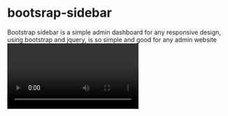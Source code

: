 # bootsrap-sidebar
Bootstrap sidebar is a simple admin dashboard for any responsive design, using bootstrap and jquery, is so simple and good for any admin website
<video>https://youtu.be/Gzo5QOayg-I</video>
